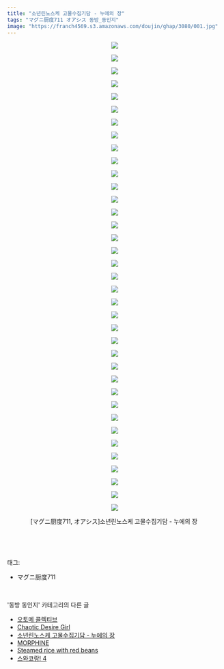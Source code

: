 ```yaml
---
title: "소년린노스케 고물수집기담 - 누에의 장"
tags: "マグニ厨度711 オアシス 동방_동인지"
image: "https://franch4569.s3.amazonaws.com/doujin/ghap/3080/001.jpg"
---
```

<div class="article">
<p style="text-align: center; clear: none; float: none;"><img src="{{ site.imgserver2 }}/ghap/3080/001.jpg"/></p>
<p style="text-align: center; clear: none; float: none;"><img src="{{ site.imgserver2 }}/ghap/3080/002.jpg"/></p>
<p style="text-align: center; clear: none; float: none;"><img src="{{ site.imgserver2 }}/ghap/3080/003.jpg"/></p>
<p style="text-align: center; clear: none; float: none;"><img src="{{ site.imgserver2 }}/ghap/3080/004.jpg"/></p>
<p style="text-align: center; clear: none; float: none;"><img src="{{ site.imgserver2 }}/ghap/3080/005.jpg"/></p>
<p style="text-align: center; clear: none; float: none;"><img src="{{ site.imgserver2 }}/ghap/3080/006.jpg"/></p>
<p style="text-align: center; clear: none; float: none;"><img src="{{ site.imgserver2 }}/ghap/3080/007.jpg"/></p>
<p style="text-align: center; clear: none; float: none;"><img src="{{ site.imgserver2 }}/ghap/3080/008.jpg"/></p>
<p style="text-align: center; clear: none; float: none;"><img src="{{ site.imgserver2 }}/ghap/3080/009.jpg"/></p>
<p style="text-align: center; clear: none; float: none;"><img src="{{ site.imgserver2 }}/ghap/3080/010.jpg"/></p>
<p style="text-align: center; clear: none; float: none;"><img src="{{ site.imgserver2 }}/ghap/3080/011.jpg"/></p>
<p style="text-align: center; clear: none; float: none;"><img src="{{ site.imgserver2 }}/ghap/3080/012.jpg"/></p>
<p style="text-align: center; clear: none; float: none;"><img src="{{ site.imgserver2 }}/ghap/3080/013.jpg"/></p>
<p style="text-align: center; clear: none; float: none;"><img src="{{ site.imgserver2 }}/ghap/3080/014.jpg"/></p>
<p style="text-align: center; clear: none; float: none;"><img src="{{ site.imgserver2 }}/ghap/3080/015.jpg"/></p>
<p style="text-align: center; clear: none; float: none;"><img src="{{ site.imgserver2 }}/ghap/3080/016.jpg"/></p>
<p style="text-align: center; clear: none; float: none;"><img src="{{ site.imgserver2 }}/ghap/3080/017.jpg"/></p>
<p style="text-align: center; clear: none; float: none;"><img src="{{ site.imgserver2 }}/ghap/3080/018.jpg"/></p>
<p style="text-align: center; clear: none; float: none;"><img src="{{ site.imgserver2 }}/ghap/3080/019.jpg"/></p>
<p style="text-align: center; clear: none; float: none;"><img src="{{ site.imgserver2 }}/ghap/3080/020.jpg"/></p>
<p style="text-align: center; clear: none; float: none;"><img src="{{ site.imgserver2 }}/ghap/3080/021.jpg"/></p>
<p style="text-align: center; clear: none; float: none;"><img src="{{ site.imgserver2 }}/ghap/3080/022.jpg"/></p>
<p style="text-align: center; clear: none; float: none;"><img src="{{ site.imgserver2 }}/ghap/3080/023.jpg"/></p>
<p style="text-align: center; clear: none; float: none;"><img src="{{ site.imgserver2 }}/ghap/3080/024.jpg"/></p>
<p style="text-align: center; clear: none; float: none;"><img src="{{ site.imgserver2 }}/ghap/3080/025.jpg"/></p>
<p style="text-align: center; clear: none; float: none;"><img src="{{ site.imgserver2 }}/ghap/3080/026.jpg"/></p>
<p style="text-align: center; clear: none; float: none;"><img src="{{ site.imgserver2 }}/ghap/3080/027.jpg"/></p>
<p style="text-align: center; clear: none; float: none;"><img src="{{ site.imgserver2 }}/ghap/3080/028.jpg"/></p>
<p style="text-align: center; clear: none; float: none;"><img src="{{ site.imgserver2 }}/ghap/3080/029.jpg"/></p>
<p style="text-align: center; clear: none; float: none;"><img src="{{ site.imgserver2 }}/ghap/3080/030.jpg"/></p>
<p style="text-align: center; clear: none; float: none;"><img src="{{ site.imgserver2 }}/ghap/3080/031.jpg"/></p>
<p style="text-align: center; clear: none; float: none;"><img src="{{ site.imgserver2 }}/ghap/3080/032.jpg"/></p>
<p style="text-align: center; clear: none; float: none;"><img src="{{ site.imgserver2 }}/ghap/3080/033.jpg"/></p>
<p style="text-align: center; clear: none; float: none;"><img src="{{ site.imgserver2 }}/ghap/3080/034.jpg"/></p>
<p style="text-align: center; clear: none; float: none;"><img src="{{ site.imgserver2 }}/ghap/3080/035.jpg"/></p>
<p style="text-align: center; clear: none; float: none;"><img src="{{ site.imgserver2 }}/ghap/3080/036.jpg"/></p>
<p style="text-align: center; clear: none; float: none;"><img src="{{ site.imgserver2 }}/ghap/3080/037.jpg"/></p>
<p style="text-align: center; clear: none; float: none;">[マグニ厨度711, オアシス]소년린노스케 고물수집기담 - 누에의 장 </p>
<p><br/></p>
</div><br/>
<div class="tagTrail">
<p>태그: </p>
<ul>
<li>マグニ厨度711</li>
</ul>
</div><br/>
<div class="another">
<p>'동방 동인지' 카테고리의 다른 글</p>
<ul>
<li><a href="/ghap_3082">오토메 콜렉티브</a></li>
<li><a href="/ghap_3081">Chaotic Desire Girl</a></li>
<li><a href="/ghap_3080">소년린노스케 고물수집기담 - 누에의 장</a></li>
<li><a href="/ghap_3078">MORPHINE</a></li>
<li><a href="/ghap_3077">Steamed rice with red beans</a></li>
<li><a href="/ghap_3076">스와코랑! 4</a></li>
</ul>
</div><br/>
<div class="cb_module cb_fluid">
<div class="cb_wrt cb_profile">
</div><!-- commentList close -->
</div><br/>
